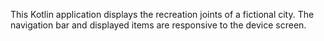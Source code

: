 This Kotlin application displays the recreation joints of a fictional city. The navigation bar and displayed items are responsive to the device screen.
